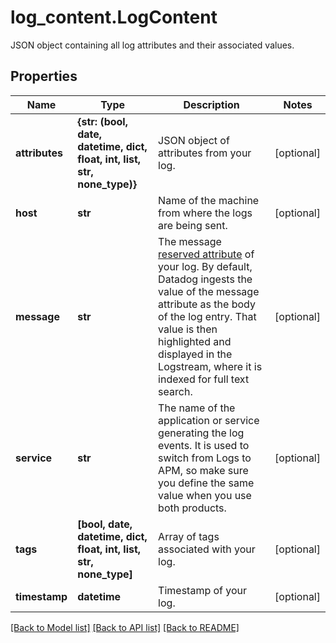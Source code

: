 # log_content.LogContent

JSON object containing all log attributes and their associated values.
## Properties
Name | Type | Description | Notes
------------ | ------------- | ------------- | -------------
**attributes** | **{str: (bool, date, datetime, dict, float, int, list, str, none_type)}** | JSON object of attributes from your log. | [optional] 
**host** | **str** | Name of the machine from where the logs are being sent. | [optional] 
**message** | **str** | The message [reserved attribute](https://docs.datadoghq.com/logs/log_collection/#reserved-attributes) of your log. By default, Datadog ingests the value of the message attribute as the body of the log entry. That value is then highlighted and displayed in the Logstream, where it is indexed for full text search. | [optional] 
**service** | **str** | The name of the application or service generating the log events. It is used to switch from Logs to APM, so make sure you define the same value when you use both products. | [optional] 
**tags** | **[bool, date, datetime, dict, float, int, list, str, none_type]** | Array of tags associated with your log. | [optional] 
**timestamp** | **datetime** | Timestamp of your log. | [optional] 

[[Back to Model list]](README.md#documentation-for-models) [[Back to API list]](README.md#documentation-for-api-endpoints) [[Back to README]](README.md)


